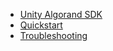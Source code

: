 * [Unity Algorand SDK](index.md)
* [Quickstart](quickstart.md)
* [Troubleshooting](troubleshooting.md)

